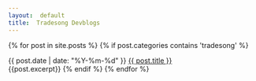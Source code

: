 ```yaml
---
layout:  default
title:  Tradesong Devblogs
---
```

{% for post in site.posts %}
{% if post.categories contains 'tradesong' %}	
<div class="postHeader">
{{ post.date | date: "%Y-%m-%d" }} <a href="{{ site.url }}{{ post.url }}">{{ post.title }}</a>
</div>
{{post.excerpt}}
{% endif %}
{% endfor %}
